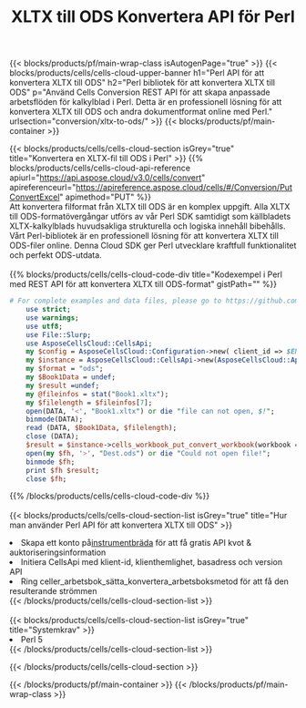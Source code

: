 ﻿---
title:  XLTX till ODS Konvertera API för Perl
description: " Cloud API:er och SDK:er för Microsoft Excel & OpenOffice Calc. Konvertera kalkylark till fil i annat format."
url: /sv/perl/conversion/xltx-to-ods/
---
{{< blocks/products/pf/main-wrap-class isAutogenPage="true" >}}
{{< blocks/products/cells/cells-cloud-upper-banner h1="Perl API för att konvertera XLTX till ODS" h2="Perl bibliotek för att konvertera XLTX till ODS" p="Använd Cells Conversion REST API för att skapa anpassade arbetsflöden för kalkylblad i Perl. Detta är en professionell lösning för att konvertera XLTX till ODS och andra dokumentformat online med Perl." urlsection="conversion/xltx-to-ods/" >}}
{{< blocks/products/pf/main-container >}}

{{< blocks/products/cells/cells-cloud-section isGrey="true" title="Konvertera en XLTX-fil till ODS i Perl" >}}
{{% blocks/products/cells/cells-cloud-api-reference apiurl="https://api.aspose.cloud/v3.0/cells/convert" apireferenceurl="https://apireference.aspose.cloud/cells/#/Conversion/PutConvertExcel" apimethod="PUT" %}}
<br/>
Att konvertera filformat från XLTX till ODS är en komplex uppgift. Alla XLTX till ODS-formatövergångar utförs av vår Perl SDK samtidigt som källbladets XLTX-kalkylblads huvudsakliga strukturella och logiska innehåll bibehålls. Vårt Perl-bibliotek är en professionell lösning för att konvertera XLTX till ODS-filer online. Denna Cloud SDK ger Perl utvecklare kraftfull funktionalitet och perfekt ODS-utdata.
<br/>
<br/>
{{% blocks/products/cells/cells-cloud-code-div title="Kodexempel i Perl med REST API för att konvertera XLTX till ODS-format" gistPath="" %}}
 
```perl
# For complete examples and data files, please go to https://github.com/aspose-cells-cloud/aspose-cells-cloud-perl/
    use strict;
    use warnings;
    use utf8; 
    use File::Slurp;
    use AsposeCellsCloud::CellsApi;
    my $config = AsposeCellsCloud::Configuration->new( client_id => $ENV{'ProductClientId'}, client_secret => $ENV{'ProductClientSecret'});
    my $instance = AsposeCellsCloud::CellsApi->new(AsposeCellsCloud::ApiClient->new( $config));
    my $format = "ods";
    my $Book1Data = undef;
    my $result =undef;
    my @fileinfos = stat("Book1.xltx");
    my $filelength = $fileinfos[7];
    open(DATA, '<', "Book1.xltx") or die "file can not open, $!";
    binmode(DATA);
    read (DATA, $Book1Data, $filelength);
    close (DATA); 
    $result = $instance->cells_workbook_put_convert_workbook(workbook => $Book1Data, format => $format);
    open(my $fh, '>', "Dest.ods") or die "Could not open file!";
    binmode $fh;
    print $fh $result;
    close $fh;
```
 
{{% /blocks/products/cells/cells-cloud-code-div %}}
<br/>
<br/>
{{< blocks/products/cells/cells-cloud-section-list isGrey="true" title="Hur man använder Perl API för att konvertera XLTX till ODS" >}}
<li> Skapa ett konto på<a href="https://dashboard.aspose.cloud/">instrumentbräda</a> för att få gratis API kvot & auktoriseringsinformation</li>
<li>Initiera CellsApi med klient-id, klienthemlighet, basadress och version API</li>
<li>Ring celler_arbetsbok_sätta_konvertera_arbetsboksmetod för att få den resulterande strömmen</li>
{{< /blocks/products/cells/cells-cloud-section-list >}}
<br/>
<br/>
{{< blocks/products/cells/cells-cloud-section-list isGrey="true" title="Systemkrav" >}}
<li>Perl 5</li>
{{< /blocks/products/cells/cells-cloud-section-list >}}

{{< /blocks/products/cells/cells-cloud-section >}}

{{< /blocks/products/pf/main-container >}}
{{< /blocks/products/pf/main-wrap-class >}}
